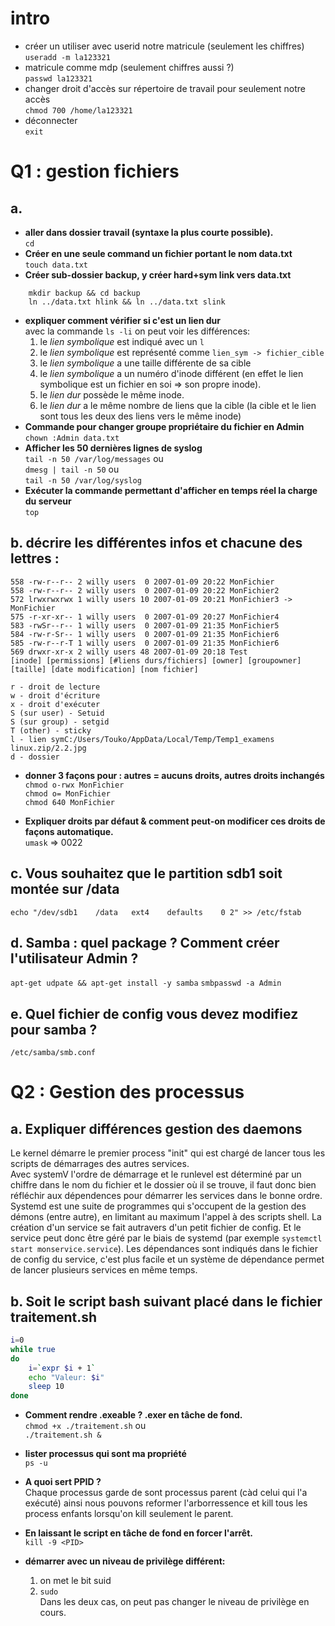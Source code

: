# intro
* créer un utiliser avec userid notre matricule (seulement les chiffres)  
`useradd -m la123321`
* matricule comme mdp (seulement chiffres aussi ?)  
`passwd la123321`
* changer droit d'accès sur répertoire de travail pour seulement notre accès  
`chmod 700 /home/la123321`
* déconnecter  
`exit`

# Q1 : gestion fichiers
## a. 
* __aller dans dossier travail (syntaxe la plus courte possible).__  
	`cd`
* __Créer en une seule command un fichier portant le nom data.txt__  
	`touch data.txt`
* __Créer sub-dossier backup, y créer hard+sym link vers data.txt__    
```
	mkdir backup && cd backup
	ln ../data.txt hlink && ln ../data.txt slink
```
* __expliquer comment vérifier si c'est un lien dur__  
	avec la commande `ls -li` on peut voir les différences:  
	1. le _lien symbolique_ est indiqué avec un `l`
	2. le _lien symbolique_ est représenté comme `lien_sym -> fichier_cible`
	3. le _lien symbolique_ a une taille différente de sa cible
	4. le _lien symbolique_ a un numéro d'inode différent (en effet le lien 
	symbolique est un fichier en soi => son propre inode).
	5. le _lien dur_ possède le même inode. 
	6. le _lien dur_ a le même nombre de liens que la cible (la cible et le lien 
	sont tous les deux des liens vers le même inode)
* __Commande pour changer groupe propriétaire du fichier en Admin__  
	`chown :Admin data.txt`
* __Afficher les 50 dernières lignes de syslog__  
	`tail -n 50 /var/log/messages` ou  
	`dmesg | tail -n 50` ou  
	`tail -n 50 /var/log/syslog`  
* __Exécuter la commande permettant d'afficher en temps réel la charge du serveur__   
	`top`  

## b. décrire les différentes infos et chacune des lettres :
```
558 -rw-r--r-- 2 willy users  0 2007-01-09 20:22 MonFichier
558 -rw-r--r-- 2 willy users  0 2007-01-09 20:22 MonFichier2
572 lrwxrwxrwx 1 willy users 10 2007-01-09 20:21 MonFichier3 -> MonFichier
575 -r-xr-xr-- 1 willy users  0 2007-01-09 20:27 MonFichier4
583 -rwSr--r-- 1 willy users  0 2007-01-09 21:35 MonFichier5
584 -rw-r-Sr-- 1 willy users  0 2007-01-09 21:35 MonFichier6
585 -rw-r--r-T 1 willy users  0 2007-01-09 21:35 MonFichier6
569 drwxr-xr-x 2 willy users 48 2007-01-09 20:18 Test
[inode] [permissions] [#liens durs/fichiers] [owner] [groupowner] [taille] [date modification] [nom fichier]
```
	r - droit de lecture  
	w - droit d'écriture  
	x - droit d'exécuter  
	S (sur user) - Setuid  
	S (sur group) - setgid  
	T (other) - sticky  
	l - lien symC:/Users/Touko/AppData/Local/Temp/Temp1_examens linux.zip/2.2.jpg  
	d - dossier  

* __donner 3 façons pour : autres = aucuns droits, autres droits inchangés__  
	`chmod o-rwx MonFichier`  
	`chmod o= MonFichier`  
	`chmod 640 MonFichier`  

* __Expliquer droits par défaut & comment peut-on modificer ces droits de façons automatique.__  
	`umask` => 0022  

## c. Vous souhaitez que le partition sdb1 soit montée sur /data 
`echo "/dev/sdb1 	/data 	ext4 	defaults 	0 2" >> /etc/fstab`

## d. Samba : quel package ? Comment créer l'utilisateur Admin ?
`apt-get udpate && apt-get install -y samba`
`smbpasswd -a Admin`

## e. Quel fichier de config vous devez modifiez pour samba ?
`/etc/samba/smb.conf`

# Q2 : Gestion des processus
## a. Expliquer différences gestion des daemons
Le kernel démarre le premier process "init" qui est chargé de lancer tous les scripts de démarrages des autres services.  
Avec systemV l'ordre de démarrage et le runlevel est déterminé par un chiffre dans le nom du fichier et le dossier où il se trouve, il faut donc bien réfléchir aux dépendences pour démarrer les services dans le bonne ordre.  
Systemd est une suite de programmes qui s'occupent de la gestion des démons (entre autre), en limitant au maximum l'appel à des scripts shell. La création d'un service se fait autravers d'un petit fichier de config. Et le service peut donc être géré par le biais de systemd (par exemple `systemctl start monservice.service`). Les dépendances sont indiqués dans le fichier de config du service, c'est plus facile et un système de dépendance permet de lancer plusieurs services en même temps.

## b. Soit le script bash suivant placé dans le fichier traitement.sh
```bash
i=0
while true
do
	i=`expr $i + 1`
	echo "Valeur: $i"
	sleep 10
done
```

* __Comment rendre .exeable ? .exer en tâche de fond.__  
	`chmod +x ./traitement.sh` ou   
	`./traitement.sh &`

* __lister processus qui sont ma propriété__  
	`ps -u`

* __A quoi sert PPID ?__  
	Chaque processus garde de sont processus parent (càd celui qui l'a exécuté)
	ainsi nous pouvons reformer l'arborressence et kill tous les process enfants
	lorsqu'on kill seulement le parent.

* __En laissant le script en tâche de fond en forcer l'arrêt.__  
	`kill -9 <PID>`

* __démarrer avec un niveau de privilège différent:__  
	1. on met le bit suid 
	2. `sudo`   
	Dans les deux cas, on peut pas changer le niveau de privilège en cours.
